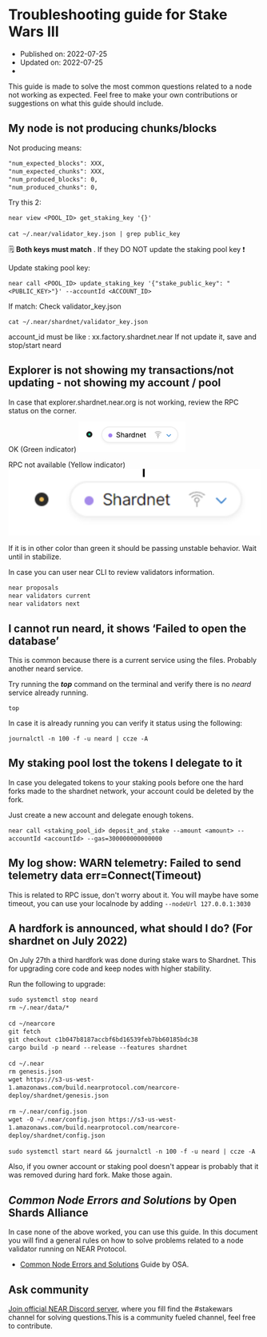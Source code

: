 # Troubleshooting guide for Stake Wars III
* Published on: 2022-07-25
* Updated on: 2022-07-25
* 
This guide is made to solve the most common questions related to a node not working as expected. Feel free to make your own contributions or suggestions on what this guide should include.

## My node is not producing chunks/blocks
Not producing means:

```
"num_expected_blocks": XXX,
"num_expected_chunks": XXX, 
"num_produced_blocks": 0,
"num_produced_chunks": 0,
```

Try this 2:

```
near view <POOL_ID> get_staking_key '{}'

cat ~/.near/validator_key.json | grep public_key
```
🗒️  **Both keys must match** . If they DO NOT update the staking pool key ❗ 

Update staking pool key:
```
near call <POOL_ID> update_staking_key '{"stake_public_key": "<PUBLIC_KEY>"}' --accountId <ACCOUNT_ID>
```

If match:
Check validator_key.json

```
cat ~/.near/shardnet/validator_key.json
```

account_id must be like : xx.factory.shardnet.near
If not update it, save and stop/start neard

## Explorer is not showing my transactions/not updating - not showing my account / pool
In case that explorer.shardnet.near.org is not working, review the RPC status on the corner. 

OK (Green indicator)
![img](./images/rpc-status.png)

RPC not available (Yellow indicator)
![img](./images/rpc-status-down.png)


If it is in other color than green it should be passing unstable behavior. Wait until in stabilize.

In case you can user near CLI to review validators information.

```
near proposals
near validators current
near validators next

```

## I cannot run neard, it shows ‘Failed to open the database’
This is common because there is a current service using the files. Probably another neard service.

Try running the ***top*** command on the terminal and verify there is no *neard* service already running. 

```
top
```

In case it is already running you can verify it status using the following:

```
journalctl -n 100 -f -u neard | ccze -A
```


## My staking pool lost the tokens I delegate to it
In case you delegated tokens to your staking pools before one the hard forks made to the shardnet network, your account could be deleted by the fork.

Just create a new account and delegate enough tokens.

```
near call <staking_pool_id> deposit_and_stake --amount <amount> --accountId <accountId> --gas=300000000000000

```

## My log show: WARN telemetry: Failed to send telemetry data err=Connect(Timeout) ##

This is related to RPC issue, don't worry about it.
You will maybe have some timeout, you can use your localnode by adding ```--nodeUrl 127.0.0.1:3030```


## A hardfork is announced, what should I do? (For shardnet on July 2022)

On July 27th a third hardfork was done during stake wars to Shardnet. This for upgrading core code and keep nodes with higher stability.

Run the following to upgrade:

```
sudo systemctl stop neard
rm ~/.near/data/*

cd ~/nearcore
git fetch
git checkout c1b047b8187accbf6bd16539feb7bb60185bdc38
cargo build -p neard --release --features shardnet

cd ~/.near
rm genesis.json
wget https://s3-us-west-1.amazonaws.com/build.nearprotocol.com/nearcore-deploy/shardnet/genesis.json

rm ~/.near/config.json
wget -O ~/.near/config.json https://s3-us-west-1.amazonaws.com/build.nearprotocol.com/nearcore-deploy/shardnet/config.json

sudo systemctl start neard && journalctl -n 100 -f -u neard | ccze -A
```

Also, if you owner account or staking pool doesn't appear is probably that it was removed during hard fork. Make those again.

## ***Common Node Errors and Solutions*** by Open Shards Alliance
In case none of the above worked, you can use this guide. In this document you will find a general rules on how to solve problems related to a node validator running on NEAR Protocol. 

* [Common Node Errors and Solutions](https://near-nodes.io/troubleshooting/common-errors) Guide by OSA.

## Ask community

[Join official NEAR Discord server](https://discord.gg/V3Z6CsEJ7Y), where you fill find the #stakewars channel for solving questions.This is a community fueled channel, feel free to contribute.


